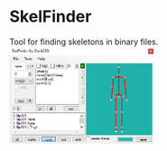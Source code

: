 # SkelFinder
Tool for finding skeletons in binary files.
<img src="help/skelFinderScreen.png" width="256" height="172" />
